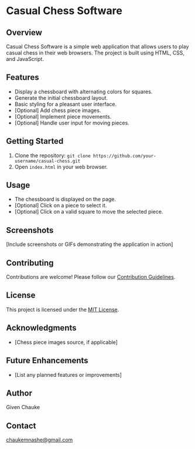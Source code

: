 # Casual Chess Software

## Overview
Casual Chess Software is a simple web application that allows users to play casual chess in their web browsers. The project is built using HTML, CSS, and JavaScript.

## Features
- Display a chessboard with alternating colors for squares.
- Generate the initial chessboard layout.
- Basic styling for a pleasant user interface.
- [Optional] Add chess piece images.
- [Optional] Implement piece movements.
- [Optional] Handle user input for moving pieces.

## Getting Started
1. Clone the repository: `git clone https://github.com/your-username/casual-chess.git`
2. Open `index.html` in your web browser.

## Usage
- The chessboard is displayed on the page.
- [Optional] Click on a piece to select it.
- [Optional] Click on a valid square to move the selected piece.

## Screenshots
[Include screenshots or GIFs demonstrating the application in action]

## Contributing
Contributions are welcome! Please follow our [Contribution Guidelines](CONTRIBUTING.md).

## License
This project is licensed under the [MIT License](LICENSE).

## Acknowledgments
- [Chess piece images source, if applicable]

## Future Enhancements
- [List any planned features or improvements]

## Author
Given Chauke

## Contact
chaukemnashe@gmail.com

